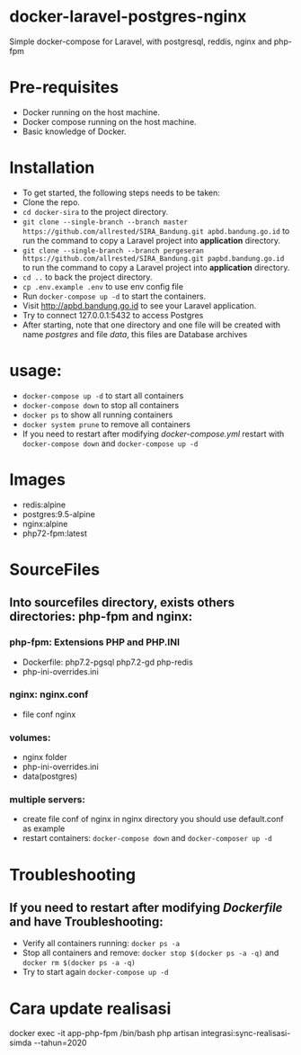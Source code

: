 # docker-laravel-postgres-nginx
Simple docker-compose for Laravel, with postgresql, reddis, nginx and php-fpm
# Pre-requisites
* Docker running on the host machine.
* Docker compose running on the host machine.
* Basic knowledge of Docker.
 
# Installation
+ To get started, the following steps needs to be taken:
+ Clone the repo.
+ `cd docker-sira` to the project directory.
+ `git clone --single-branch --branch master https://github.com/allrested/SIRA_Bandung.git apbd.bandung.go.id` to run the command to copy a Laravel project into **application** directory.
+ `git clone --single-branch --branch pergeseran https://github.com/allrested/SIRA_Bandung.git papbd.bandung.go.id` to run the command to copy a Laravel project into **application** directory.
+ `cd ..` to back the project directory.
+ `cp .env.example .env` to use env config file
+ Run `docker-compose up -d` to start the containers.
+ Visit http://apbd.bandung.go.id to see your Laravel application.
+ Try to connect 127.0.0.1:5432 to access Postgres
+ After starting, note that one directory and one file will be created with name *postgres* and file *data*, this files are Database archives

# usage:
+ `docker-compose up -d` to start all containers
+ `docker-compose down` to stop all containers
+ `docker ps` to show all running containers
+ `docker system prune` to remove all containers
+ If you need to restart after modifying *docker-compose.yml* restart with `docker-compose down` and `docker-compose up -d`

# Images
+ redis:alpine
+ postgres:9.5-alpine
+ nginx:alpine
+ php72-fpm:latest

# SourceFiles

## Into **sourcefiles** directory, exists others directories: **php-fpm** and **nginx**:

### php-fpm: Extensions PHP and PHP.INI
+ Dockerfile: php7.2-pgsql php7.2-gd php-redis
+ php-ini-overrides.ini

### nginx: nginx.conf
+ file conf nginx

### volumes:
- nginx folder
- php-ini-overrides.ini
- data(postgres)

### multiple servers:
- create file conf of nginx in nginx directory you should use default.conf as example 
- restart containers: `docker-compose down` and `docker-composer up -d`


# Troubleshooting

## If you need to restart after modifying *Dockerfile* and have Troubleshooting:
+ Verify all containers running: `docker ps -a`
+ Stop all containers and remove: `docker stop $(docker ps -a -q)` and `docker rm $(docker ps -a -q)`
+ Try to start again `docker-compose up -d`

# Cara update realisasi
docker exec -it app-php-fpm /bin/bash
php artisan integrasi:sync-realisasi-simda --tahun=2020
